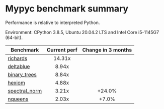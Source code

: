 # Mypyc benchmark summary

Performance is relative to interpreted Python.

Environment: CPython 3.8.5, Ubuntu 20.04.2 LTS and Intel Core i5-1145G7 (64-bit).

| Benchmark | Current perf | Change in 3 months |
| --- | :---: | :---: |
| [richards](benchmarks/richards.md) | 14.31x |  |
| [deltablue](benchmarks/deltablue.md) | 8.94x |  |
| [binary_trees](benchmarks/binary_trees.md) | 8.84x |  |
| [hexiom](benchmarks/hexiom.md) | 4.88x |  |
| [spectral_norm](benchmarks/spectral_norm.md) | 3.21x | +24.0% |
| [nqueens](benchmarks/nqueens.md) | 2.03x | +7.0% |
